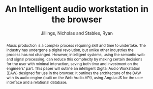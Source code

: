 --- 
  title: "An Intelligent audio workstation in the browser" 
  abstract: "Music production is a complex process requiring skill and time to undertake. The industry has undergone a digital revolution, but unlike other industries the process has not changed. However, intelligent systems, using the semantic web and signal processing, can reduce this complexity by making certain decisions for the user with minimal interaction, saving both time and investment on the engineers' part. This paper will outline an intelligent Digital Audio Workstation (DAW) designed for use in the browser. It outlines the architecture of the DAW with its audio engine (built on the Web Audio API), using AngularJS for the user interface and a relational database." 
  address: "London" 
  author: "Jillings, Nicholas and Stables, Ryan" 
  booktitle: "Proceedings of the International Web Audio Conference" 
  editor: "Thalmann, Florian and Ewert, Sebastian" 
  month: "Proceedings of the International Web Audio Conference"
  pages: "" 
  publisher: "Queen Mary University of London" 
  series: "WAC '17"
  type: "Poster"  
  year: "2017" 
  id: "2017_EA_37" 
  tags: year2017 
  pdflink: /_data/papers/pdf/2017/2017_37.pdf
  ISSN: Can't find it!
---